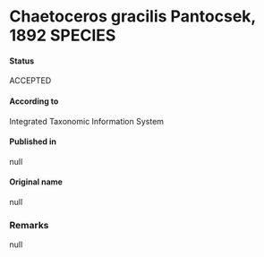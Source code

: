Chaetoceros gracilis Pantocsek, 1892 SPECIES
=======

#### Status
ACCEPTED

#### According to
Integrated Taxonomic Information System

#### Published in
null

#### Original name
null

### Remarks
null